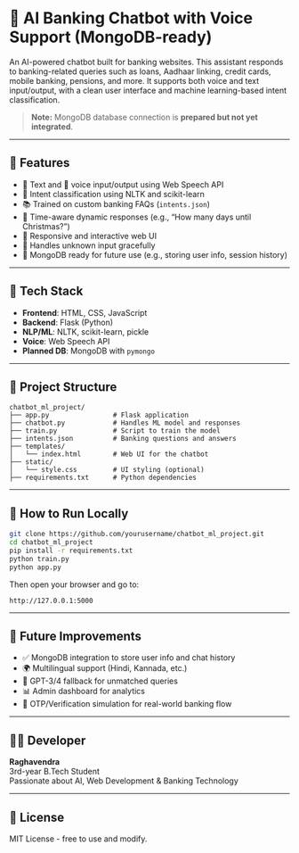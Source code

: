 
# 🏦 AI Banking Chatbot with Voice Support (MongoDB-ready)

An AI-powered chatbot built for banking websites. This assistant responds to banking-related queries such as loans, Aadhaar linking, credit cards, mobile banking, pensions, and more. It supports both voice and text input/output, with a clean user interface and machine learning-based intent classification.

> **Note:** MongoDB database connection is **prepared but not yet integrated**.

---

## 🔑 Features

- 💬 Text and 🎤 voice input/output using Web Speech API
- 🧠 Intent classification using NLTK and scikit-learn
- 📚 Trained on custom banking FAQs (`intents.json`)
- 📅 Time-aware dynamic responses (e.g., “How many days until Christmas?”)
- 🎨 Responsive and interactive web UI
- 🚫 Handles unknown input gracefully
- 🔧 MongoDB ready for future use (e.g., storing user info, session history)

---

## 🧰 Tech Stack

- **Frontend**: HTML, CSS, JavaScript
- **Backend**: Flask (Python)
- **NLP/ML**: NLTK, scikit-learn, pickle
- **Voice**: Web Speech API
- **Planned DB**: MongoDB with `pymongo`

---

## 📁 Project Structure

```
chatbot_ml_project/
├── app.py                # Flask application
├── chatbot.py            # Handles ML model and responses
├── train.py              # Script to train the model
├── intents.json          # Banking questions and answers
├── templates/
│   └── index.html        # Web UI for the chatbot
├── static/
│   └── style.css         # UI styling (optional)
├── requirements.txt      # Python dependencies
```

---

## 🚀 How to Run Locally

```bash
git clone https://github.com/yourusername/chatbot_ml_project.git
cd chatbot_ml_project
pip install -r requirements.txt
python train.py
python app.py
```

Then open your browser and go to:

```
http://127.0.0.1:5000
```

---

## 🧠 Future Improvements

- ✅ MongoDB integration to store user info and chat history
- 🌍 Multilingual support (Hindi, Kannada, etc.)
- 🤖 GPT-3/4 fallback for unmatched queries
- 📊 Admin dashboard for analytics
- 🔐 OTP/Verification simulation for real-world banking flow

---

## 👨‍💻 Developer

**Raghavendra**  
3rd-year B.Tech Student  
Passionate about AI, Web Development & Banking Technology

---

## 📄 License

MIT License - free to use and modify.
